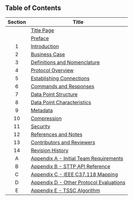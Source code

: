 ## Table of Contents

| Section | Title |
|:-------:|---------|
|   | [Title Page](TitlePage.md) |
|   | [Preface](Preface.md) |
| 1 | [Introduction](Introduction.md) |
| 2 | [Business Case](BusinessCase.md) |
| 3 | [Definitions and Nomenclature](Definitions.md) |
| 4 | [Protocol Overview](Overview.md) |
| 5 | [Establishing Connections](EstablishingConnections.md) |
| 6 | [Commands and Responses](CommandsAndResponses.md) |
| 7 | [Data Point Structure](DataPointStructure.md) |
| 8 | [Data Point Characteristics](DataPointCharacteristics.md) |
| 9 | [Metadata](Metadata.md) |
| 10 | [Compression](Compression.md) |
| 11 | [Security](Security.md) |
| 12 | [References and Notes](References.md) |
| 13 | [Contributors and Reviewers](Contributors.md) |
| 14 | [Revision History](History.md) |
| A | [Appendix A - Initial Team Requirements](FunctionalRequirements.md) |
| B | [Appendix B - STTP API Reference](APIReference.md) |
| C | [Appendix C - IEEE C37.118 Mapping](IEEE_C37.118Mapping.md) |
| D | [Appendix D - Other Protocol Evaluations](OtherProtocols.md) |
| E | [Appendix E - TSSC Algorithm](TSSCAlgorithm.md) |
